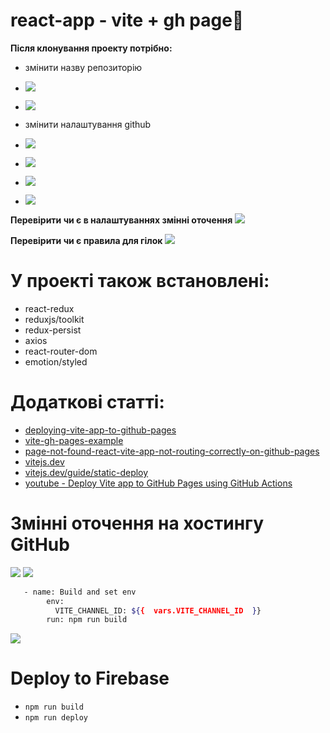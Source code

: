 # react-app - vite + gh page🙌

**Після клонування проекту потрібно:**
- змінити назву репозиторію
- ![](https://i.ibb.co/9NY280x/2023-06-09-00-40-44.png)
- ![](https://i.ibb.co/59vN3Vv/2023-09-29-00-18-37.png)

- змінити налаштування github
- ![](https://i.ibb.co/JBkC4Cf/2023-06-09-00-44-13.png)
- ![](https://i.ibb.co/DgMGQ64/2023-06-09-00-46-16.png)
- ![](https://i.ibb.co/xhqXLnQ/2023-06-09-00-46-51.png)
- ![](https://i.ibb.co/KV20NLN/2023-06-09-01-07-39.png)

**Перевірити чи є в налаштуваннях змінні оточення**
![](https://i.ibb.co/C8wFqTW/2023-07-16-23-06-37.png)

**Перевірити чи є правила для гілок**
![](https://i.ibb.co/wQQCHZH/2023-08-12-13-16-35.png)

# У проекті також встановлені:

- react-redux
- reduxjs/toolkit
- redux-persist
- axios
- react-router-dom
- emotion/styled

# Додаткові статті:

- [deploying-vite-app-to-github-pages](https://dev.to/shashannkbawa/deploying-vite-app-to-github-pages-3ane)
- [vite-gh-pages-example](https://github.com/richard929/vite-gh-pages-example/tree/main)
- [page-not-found-react-vite-app-not-routing-correctly-on-github-pages](https://stackoverflow.com/questions/76115927/page-not-found-react-vite-app-not-routing-correctly-on-github-pages)
- [vitejs.dev](https://vitejs.dev/guide/)
- [vitejs.dev/guide/static-deploy](https://vitejs.dev/guide/static-deploy.html#github-pages)
- [youtube - Deploy Vite app to GitHub Pages using GitHub Actions](https://www.youtube.com/watch?v=MKw-IriprJY&ab_channel=MaciekSitkowski)

# Змінні оточення на хостингу GitHub
![](https://i.ibb.co/Pwp15BT/2023-07-20-00-21-35.png)
![](https://i.ibb.co/Fh119wF/2023-07-20-00-24-06.png)

```bash
   - name: Build and set env
        env:
          VITE_CHANNEL_ID: ${{  vars.VITE_CHANNEL_ID  }}
        run: npm run build
```

![](https://i.ibb.co/LYRPhSm/2023-07-20-00-31-23.png)

# Deploy to Firebase
- `npm run build`
- `npm run deploy`
